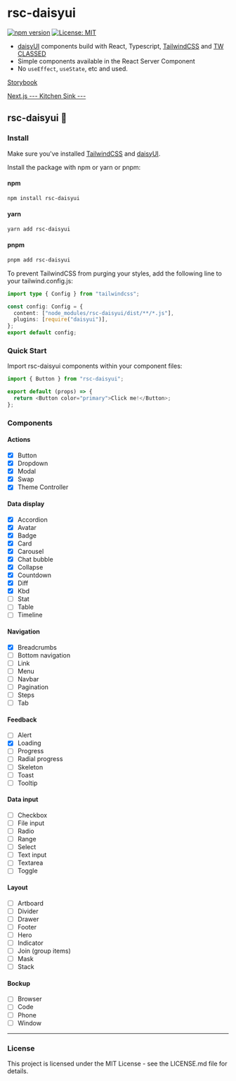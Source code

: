 # rsc-daisyui

[![npm version](https://badge.fury.io/js/rsc-daisyui.svg)](https://badge.fury.io/js/rsc-daisyui)
[![License: MIT](https://img.shields.io/badge/License-MIT-yellow.svg)](https://opensource.org/licenses/MIT)

- [daisyUI](https://daisyui.com/) components build with React, Typescript, [TailwindCSS](https://tailwindcss.com/) and [TW CLASSED](https://tw-classed.vercel.app/)
- Simple components available in the React Server Component
- No `useEffect`, `useState`, etc and used.

[Storybook](https://yoshi6jp.github.io/rsc-daisyui/)

[Next.js --- Kitchen Sink ---](https://rsc-daisyui-web.vercel.app/)

## rsc-daisyui 🌼

### Install

Make sure you've installed [TailwindCSS](https://tailwindcss.com/docs/installation) and [daisyUI](https://daisyui.com/docs/install/).

Install the package with npm or yarn or pnpm:

#### npm

```bash
npm install rsc-daisyui
```

#### yarn

```bash
yarn add rsc-daisyui
```

#### pnpm

```bash
pnpm add rsc-daisyui
```

To prevent TailwindCSS from purging your styles, add the following line to your tailwind.config.js:

```ts
import type { Config } from "tailwindcss";

const config: Config = {
  content: ["node_modules/rsc-daisyui/dist/**/*.js"],
  plugins: [require("daisyui")],
};
export default config;
```

### Quick Start

Import rsc-daisyui components within your component files:

```js
import { Button } from "rsc-daisyui";

export default (props) => {
  return <Button color="primary">Click me!</Button>;
};
```

### Components

#### Actions

- [x] Button
- [x] Dropdown
- [x] Modal
- [x] Swap
- [x] Theme Controller

#### Data display

- [x] Accordion
- [x] Avatar
- [x] Badge
- [x] Card
- [x] Carousel
- [x] Chat bubble
- [x] Collapse
- [x] Countdown
- [x] Diff
- [x] Kbd
- [ ] Stat
- [ ] Table
- [ ] Timeline

#### Navigation

- [x] Breadcrumbs
- [ ] Bottom navigation
- [ ] Link
- [ ] Menu
- [ ] Navbar
- [ ] Pagination
- [ ] Steps
- [ ] Tab

#### Feedback

- [ ] Alert
- [x] Loading
- [ ] Progress
- [ ] Radial progress
- [ ] Skeleton
- [ ] Toast
- [ ] Tooltip

#### Data input

- [ ] Checkbox
- [ ] File input
- [ ] Radio
- [ ] Range
- [ ] Select
- [ ] Text input
- [ ] Textarea
- [ ] Toggle

#### Layout

- [ ] Artboard
- [ ] Divider
- [ ] Drawer
- [ ] Footer
- [ ] Hero
- [ ] Indicator
- [ ] Join (group items)
- [ ] Mask
- [ ] Stack

#### Bockup

- [ ] Browser
- [ ] Code
- [ ] Phone
- [ ] Window

---

### License

This project is licensed under the MIT License - see the LICENSE.md file for details.

